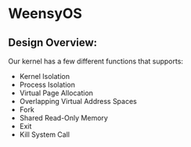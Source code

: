 # WeensyOS

## Design Overview:

Our kernel has a few different functions that supports:

- Kernel Isolation
- Process Isolation
- Virtual Page Allocation
- Overlapping Virtual Address Spaces
- Fork
- Shared Read-Only Memory
- Exit
- Kill System Call
